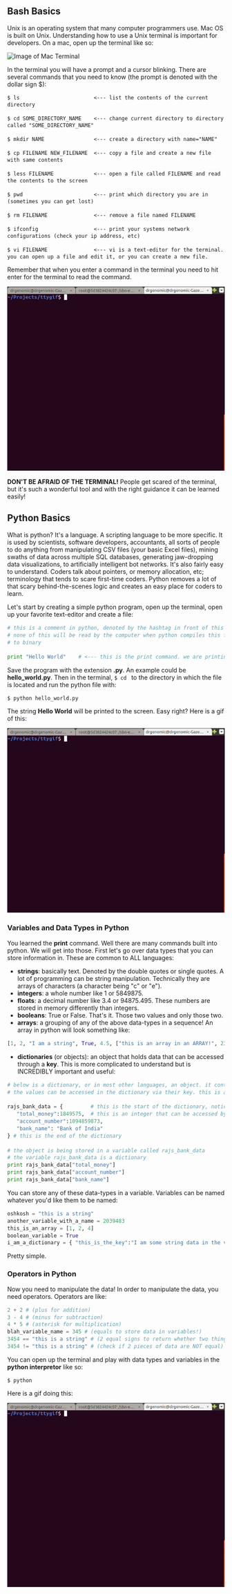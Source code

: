 ## Bash Basics
Unix is an operating system that many computer programmers use. Mac OS is built on Unix. Understanding how to use a Unix terminal is important for developers. On a mac, open up the terminal like so:

![Image of Mac Terminal](http://blog.teamtreehouse.com/wp-content/uploads/2012/09/Screen-Shot-2012-09-25-at-12.57.00-PM.png)

In the terminal you will have a prompt and a cursor blinking. There are several commands that you need to know (the prompt is denoted with the dollar sign $):
```
$ ls                        <--- list the contents of the current directory

$ cd SOME_DIRECTORY_NAME    <--- change current directory to directory called "SOME_DIRECTORY_NAME"

$ mkdir NAME                <--- create a directory with name="NAME"

$ cp FILENAME NEW_FILENAME  <--- copy a file and create a new file with same contents

$ less FILENAME             <--- open a file called FILENAME and read the contents to the screen

$ pwd                       <--- print which directory you are in (sometimes you can get lost)

$ rm FILENAME               <--- remove a file named FILENAME

$ ifconfig                  <--- print your systems network configurations (check your ip address, etc)

$ vi FILENAME               <--- vi is a text-editor for the terminal. you can open up a file and edit it, or you can create a new file.
```
Remember that when you enter a command in the terminal you need to hit enter for the terminal to read the command. 

![gif of bash](https://github.com/rmaitra/sonny-learns/blob/master/week1/bash_basics.gif)

**DON'T BE AFRAID OF THE TERMINAL!** People get scared of the terminal, but it's such a wonderful tool and with the right guidance it can be learned easily! 

## Python Basics
What is python? It's a language. A scripting language to be more specific. It is used by scientists, software developers, accountants, all sorts of people to do anything from manipulating CSV files (your basic Excel files), mining swaths of data across multiple SQL databases, generating jaw-dropping data visualizations, to artificially intelligent bot networks. It's also fairly easy to understand. Coders talk about pointers, or memory allocation, etc; terminology that tends to scare first-time coders. Python removes a lot of that scary behind-the-scenes logic and creates an easy place for coders to learn. 

Let's start by creating a simple python program, open up the terminal, open up your favorite text-editor and create a file:

```python
# this is a comment in python, denoted by the hashtag in front of this text
# none of this will be read by the computer when python compiles this file 
# to binary

print "Hello World"    # <--- this is the print command. we are printing a string to STDOUT (standard output, or in this case, the terminal when we run it)
```
Save the program with the extension **.py**. An example could be **hello_world.py**. Then in the terminal, ```$ cd ``` to the directory in which the file is located and run the python file with:
```
$ python hello_world.py
```
The string **Hello World** will be printed to the screen. Easy right? Here is a gif of this:

![gif of python helloword](https://github.com/rmaitra/sonny-learns/blob/master/week1/python_hello_world.gif)

### Variables and Data Types in Python
You learned the **print** command. Well there are many commands built into python. We will get into those. First let's go over data types that you can store information in. These are common to ALL languages:

- **strings**: basically text. Denoted by the double quotes or single quotes. A lot of programming can be string manipulation. Technically they are arrays of characters (a character being "c" or "e").
- **integers**: a whole number like 1 or 5849875.
- **floats**: a decimal number like 3.4 or 94875.495. These numbers are stored in memory differently than integers.
- **booleans**: True or False. That's it. Those two values and only those two.
- **arrays**: a grouping of any of the above data-types in a sequence! An array in python will look something like:

```python 
[1, 2, "I am a string", True, 4.5, ["this is an array in an ARRAY!", 23] ]
```

- **dictionaries** (or objects): an object that holds data that can be accessed through a **key**. This is more complicated to understand but is INCREDIBLY important and useful:

```python
# below is a dictionary, or in most other languages, an object. it contains KEYS and VALUES. 
# the values can be accessed in the dictionary via their key. this is a GREAT way to organize data in code

rajs_bank_data = {         # this is the start of the dictionary, notice it is being stored in a VARIABLE
   "total_money":1849575,  # this is an integer that can be accessed by the KEY "total_money"  
   "account_number":1094859873,
   "bank_name": "Bank of India"
} # this is the end of the dictionary

# the object is being stored in a variable called rajs_bank_data
# the variable rajs_bank_data is a dictionary
print rajs_bank_data["total_money"]
print rajs_bank_data["account_number"]
print rajs_bank_data["bank_name"]
``` 

You can store any of these data-types in a variable. Variables can be named whatever you'd like them to be named:
```python
oshkosh = "this is a string"
another_variable_with_a_name = 2039483
this_is_an_array = [1, 2, 4]
boolean_variable = True
i_am_a_dictionary = { "this_is_the_key":"I am some string data in the value part of the dictionary, access me like i_am_a_dictionary['this_is_the_key']" }
```
Pretty simple. 

### Operators in Python
Now you need to manipulate the data! In order to manipulate the data, you need operators. Operators are like:
```python
2 + 2 # (plus for addition)
3 - 4 # (minus for subtraction)
4 * 5 # (asterisk for multiplication)
blah_variable_name = 345 # (equals to store data in variables!)
3454 == "this is a string" # (2 equal signs to return whether two things are the same value) this should return False
3454 != "this is a string" # (check if 2 pieces of data are NOT equal) this should return True!
```
You can open up the terminal and play with data types and variables in the **python interpretor** like so:
```
$ python 
```
Here is a gif doing this:

![gif of python terminal](https://github.com/rmaitra/sonny-learns/blob/master/week1/python_terminal.gif)
